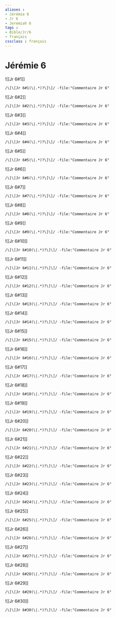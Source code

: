 ```yaml
---
aliases : 
- Jérémie 6
- Jr 6
- Jeremiah 6
tags : 
- Bible/Jr/6
- français
cssclass : français
---
```


# Jérémie 6

![[Jr 6#1]]

```query
/\[\[Jr 6#1(\|.*)?\]\]/ -file:"Commentaire Jr 6"
```

![[Jr 6#2]]

```query
/\[\[Jr 6#2(\|.*)?\]\]/ -file:"Commentaire Jr 6"
```

![[Jr 6#3]]

```query
/\[\[Jr 6#3(\|.*)?\]\]/ -file:"Commentaire Jr 6"
```

![[Jr 6#4]]

```query
/\[\[Jr 6#4(\|.*)?\]\]/ -file:"Commentaire Jr 6"
```

![[Jr 6#5]]

```query
/\[\[Jr 6#5(\|.*)?\]\]/ -file:"Commentaire Jr 6"
```

![[Jr 6#6]]

```query
/\[\[Jr 6#6(\|.*)?\]\]/ -file:"Commentaire Jr 6"
```

![[Jr 6#7]]

```query
/\[\[Jr 6#7(\|.*)?\]\]/ -file:"Commentaire Jr 6"
```

![[Jr 6#8]]

```query
/\[\[Jr 6#8(\|.*)?\]\]/ -file:"Commentaire Jr 6"
```

![[Jr 6#9]]

```query
/\[\[Jr 6#9(\|.*)?\]\]/ -file:"Commentaire Jr 6"
```

![[Jr 6#10]]

```query
/\[\[Jr 6#10(\|.*)?\]\]/ -file:"Commentaire Jr 6"
```

![[Jr 6#11]]

```query
/\[\[Jr 6#11(\|.*)?\]\]/ -file:"Commentaire Jr 6"
```

![[Jr 6#12]]

```query
/\[\[Jr 6#12(\|.*)?\]\]/ -file:"Commentaire Jr 6"
```

![[Jr 6#13]]

```query
/\[\[Jr 6#13(\|.*)?\]\]/ -file:"Commentaire Jr 6"
```

![[Jr 6#14]]

```query
/\[\[Jr 6#14(\|.*)?\]\]/ -file:"Commentaire Jr 6"
```

![[Jr 6#15]]

```query
/\[\[Jr 6#15(\|.*)?\]\]/ -file:"Commentaire Jr 6"
```

![[Jr 6#16]]

```query
/\[\[Jr 6#16(\|.*)?\]\]/ -file:"Commentaire Jr 6"
```

![[Jr 6#17]]

```query
/\[\[Jr 6#17(\|.*)?\]\]/ -file:"Commentaire Jr 6"
```

![[Jr 6#18]]

```query
/\[\[Jr 6#18(\|.*)?\]\]/ -file:"Commentaire Jr 6"
```

![[Jr 6#19]]

```query
/\[\[Jr 6#19(\|.*)?\]\]/ -file:"Commentaire Jr 6"
```

![[Jr 6#20]]

```query
/\[\[Jr 6#20(\|.*)?\]\]/ -file:"Commentaire Jr 6"
```

![[Jr 6#21]]

```query
/\[\[Jr 6#21(\|.*)?\]\]/ -file:"Commentaire Jr 6"
```

![[Jr 6#22]]

```query
/\[\[Jr 6#22(\|.*)?\]\]/ -file:"Commentaire Jr 6"
```

![[Jr 6#23]]

```query
/\[\[Jr 6#23(\|.*)?\]\]/ -file:"Commentaire Jr 6"
```

![[Jr 6#24]]

```query
/\[\[Jr 6#24(\|.*)?\]\]/ -file:"Commentaire Jr 6"
```

![[Jr 6#25]]

```query
/\[\[Jr 6#25(\|.*)?\]\]/ -file:"Commentaire Jr 6"
```

![[Jr 6#26]]

```query
/\[\[Jr 6#26(\|.*)?\]\]/ -file:"Commentaire Jr 6"
```

![[Jr 6#27]]

```query
/\[\[Jr 6#27(\|.*)?\]\]/ -file:"Commentaire Jr 6"
```

![[Jr 6#28]]

```query
/\[\[Jr 6#28(\|.*)?\]\]/ -file:"Commentaire Jr 6"
```

![[Jr 6#29]]

```query
/\[\[Jr 6#29(\|.*)?\]\]/ -file:"Commentaire Jr 6"
```

![[Jr 6#30]]

```query
/\[\[Jr 6#30(\|.*)?\]\]/ -file:"Commentaire Jr 6"
```

